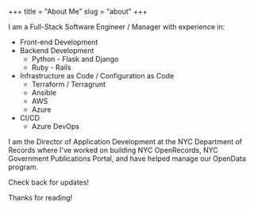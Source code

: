 +++
title = "About Me"
slug = "about"
+++

I am a Full-Stack Software Engineer / Manager with experience in:

* Front-end Development
* Backend Development 
  * Python - Flask and Django
  * Ruby - Rails
* Infrastructure as Code / Configuration as Code
  * Terraform / Terragrunt
  * Ansible
  * AWS 
  * Azure
* CI/CD
  * Azure DevOps

I am the Director of Application Development at the NYC Department of Records where I've worked on building NYC OpenRecords, NYC Government Publications Portal, and have helped manage our OpenData program.

Check back for updates!

Thanks for reading!
